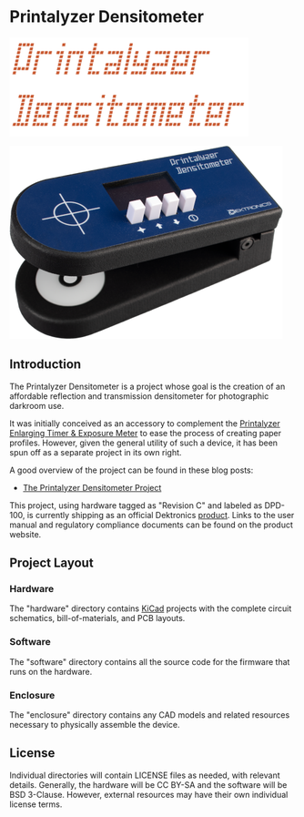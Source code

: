 # Printalyzer Densitometer

![Printalyzer Densitometer Logo](docs/images/dens-logo.png)

![Printalyzer Densitometer Device](docs/images/dens-device.png)

## Introduction

The Printalyzer Densitometer is a project whose goal is the creation of an
affordable reflection and transmission densitometer for photographic darkroom
use.

It was initially conceived as an accessory to complement the
[Printalyzer Enlarging Timer & Exposure Meter](https://github.com/dektronics/printalyzer-timer)
to ease the process of creating paper profiles. However, given the general
utility of such a device, it has been spun off as a separate project in its
own right.

A good overview of the project can be found in these blog posts:
* [The Printalyzer Densitometer Project](https://hecgeek.blogspot.com/2021/07/the-printalyzer-densitometer-project.html)

This project, using hardware tagged as "Revision C" and labeled as DPD-100, is currently shipping as an official Dektronics [product](https://www.dektronics.com/printalyzer-densitometer). Links to the user manual and regulatory compliance documents can be found on the product website.


## Project Layout

### Hardware
The "hardware" directory contains [KiCad](https://www.kicad.org/) projects
with the complete circuit schematics, bill-of-materials, and
PCB layouts.

### Software
The "software" directory contains all the source code for the firmware
that runs on the hardware.

### Enclosure
The "enclosure" directory contains any CAD models and related resources
necessary to physically assemble the device.

## License
Individual directories will contain LICENSE files as needed, with relevant
details. Generally, the hardware will be CC BY-SA and the software will be
BSD 3-Clause. However, external resources may have their own individual license terms.
